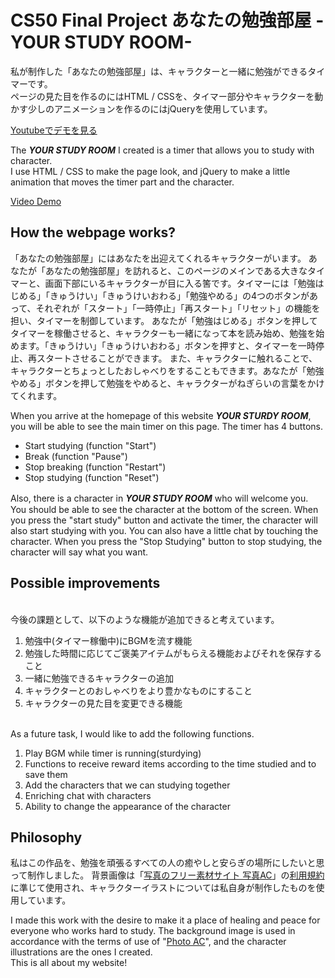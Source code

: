 # CS50 Final Project あなたの勉強部屋 -YOUR STUDY ROOM-

私が制作した「あなたの勉強部屋」は、キャラクターと一緒に勉強ができるタイマーです。
<br>ページの見た目を作るのにはHTML / CSSを、タイマー部分やキャラクターを動かす少しのアニメーションを作るのにはjQueryを使用しています。</br>

[Youtubeでデモを見る](https://youtu.be/oWSy3dKHDfk)

The ***YOUR STUDY ROOM*** I created is a timer that allows you to study with character.
<br>I use HTML / CSS to make the page look, and jQuery to make a little animation that moves the timer part and the character.</br>

[Video Demo](https://youtu.be/oWSy3dKHDfk)

## How the webpage works?
「あなたの勉強部屋」にはあなたを出迎えてくれるキャラクターがいます。
あなたが「あなたの勉強部屋」を訪れると、このページのメインである大きなタイマーと、画面下部にいるキャラクターが目に入る筈です。タイマーには「勉強はじめる」「きゅうけい」「きゅうけいおわる」「勉強やめる」の4つのボタンがあって、それぞれが「スタート」「一時停止」「再スタート」「リセット」の機能を担い、タイマーを制御しています。
あなたが「勉強はじめる」ボタンを押してタイマーを稼働させると、キャラクターも一緒になって本を読み始め、勉強を始めます。「きゅうけい」「きゅうけいおわる」ボタンを押すと、タイマーを一時停止、再スタートさせることができます。
また、キャラクターに触れることで、キャラクターとちょっとしたおしゃべりをすることもできます。あなたが「勉強やめる」ボタンを押して勉強をやめると、キャラクターがねぎらいの言葉をかけてくれます。

When you arrive at the homepage of this website ***YOUR STURDY ROOM***, you will be able to see the main timer on this page. The timer has 4 buttons.
- Start studying (function "Start")
- Break (function "Pause")
- Stop breaking (function "Restart")
- Stop studying (function "Reset")

Also, there is a character in ***YOUR STUDY ROOM*** who will welcome you.　You should be able to see the character at the bottom of the screen. When you press the "start study" button and activate the timer, the character will also start studying with you. You can also have a little chat by touching the character. When you press the "Stop Studying" button to stop studying, the character will say what you want.

## Possible improvements
<br>今後の課題として、以下のような機能が追加できると考えています。</br>
1. 勉強中(タイマー稼働中)にBGMを流す機能
2. 勉強した時間に応じてご褒美アイテムがもらえる機能およびそれを保存すること
3. 一緒に勉強できるキャラクターの追加
4. キャラクターとのおしゃべりをより豊かなものにすること
5. キャラクターの見た目を変更できる機能

<br>As a future task, I would like to add the following functions.</br>
1. Play BGM while timer is running(sturdying)
2. Functions to receive reward items according to the time studied and to save them
3. Add the characters that we can studying together
4. Enriching chat with characters
5. Ability to change the appearance of the character

## Philosophy
私はこの作品を、勉強を頑張るすべての人の癒やしと安らぎの場所にしたいと思って制作しました。
背景画像は「[写真のフリー素材サイト 写真AC](https://www.photo-ac.com/)」の[利用規約](https://www.photo-ac.com/main/terms)に準じて使用され、キャラクターイラストについては私自身が制作したものを使用しています。

I made this work with the desire to make it a place of healing and peace for everyone who works hard to study.
The background image is used in accordance with the terms of use of "[Photo AC](https://www.photo-ac.com/)", and the character illustrations are the ones I created.
<br>This is all about my website!</br>
